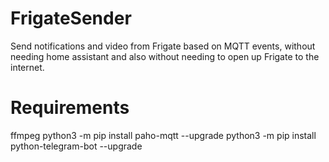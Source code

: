 # FrigateSender
Send notifications and video from Frigate based on MQTT events, without needing home assistant and also without needing to open up Frigate to the internet.

# Requirements

ffmpeg
python3 -m pip install paho-mqtt --upgrade
python3 -m pip install python-telegram-bot --upgrade

